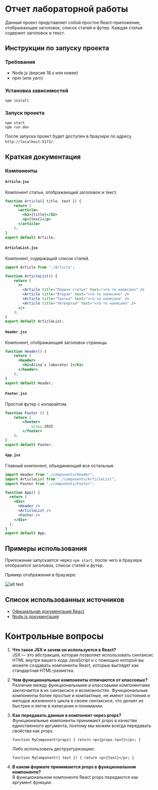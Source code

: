 # Отчет лабораторной работы
Данный проект представляет собой простое React-приложение, отображающее заголовок, список статей и футер. Каждая статья содержит заголовок и текст.

## Инструкции по запуску проекта

### Требования
- Node.js (версия 18.x или новее)
- npm (или yarn)

### Установка зависимостей
```
npm install
```

### Запуск проекта
```
npm start
npm run dev
```

После запуска проект будет доступен в браузере по адресу `http://localhost:5173/`.


## Краткая документация

### Компоненты

#### `Article.jsx`
Компонент статьи, отображающий заголовок и текст.
```jsx
function Article({ title, text }) {
    return (
      <article>
        <h2>{title}</h2>
        <p>{text}</p>
      </article>
    );
}
export default Article;
```

#### `ArticleList.jsx`
Компонент, содержащий список статей.
```jsx
import Article from "./Article";

function ArticleList() {
    return (
      <>
        <Article title="Первая статья" text="что-то написано" />
        <Article title="Вторая" text="что-то написано" />
        <Article title="Третья" text="что-то написано" />
        <Article title="Четвертая" text="что-то написано" />
      </>
    );
}
export default ArticleList;
```

#### `Header.jsx`
Компонент, отображающий заголовок страницы.
```jsx
function Header() {
    return (
      <header>
        <h1>Alina`s laborator 1</h1>
      </header>
    );
}
export default Header;
```

#### `Footer.jsx`
Простой футер с копирайтом.
```jsx
function Footer () {
    return (
        <footer>
            &copy;2025
        </footer>
    );
}
export default Footer;
```

#### `App.jsx`
Главный компонент, объединяющий все остальные.
```jsx
import Header from "./components/Header";
import ArticleList from "./components/ArticleList";
import Footer from "./components/Footer";

function App() {
  return (
    <div>
      <Header />
      <ArticleList />
      <Footer />
    </div>
  );
}
export default App;
```

## Примеры использования
Приложение запускается через `npm start`, после чего в браузере отобразится заголовок, список статей и футер.

Пример отображения в браузере:

![alt text](image-1.png)

## Список использованных источников
- [Официальная документация React](https://react.dev/)
- [Node.js документация](https://nodejs.org/en/docs/)



# Контрольные вопросы


1. **Что такое JSX и зачем он используется в React?**  
   JSX — это абстракция, которая позволяет использовать синтаксис HTML внутри вашего кода JavaScript и с помощью которой вы можете создавать компоненты React, которые выглядят как стандартная HTML-разметка.

2. **Чем функциональные компоненты отличаются от классовых?**  
   Различие между функциональными и классовыми компонентами заключается в их синтаксисе и возможностях. Функциональные компоненты более простые и компактные, не имеют состояния и методов жизненного цикла в своем синтаксисе, что делает их быстрее и легче в написании и понимании.

3. **Как передавать данные в компонент через props?**  
   Функциональные компоненты принимают props в качестве единственного аргумента, поэтому мы можем всегда передавать свойства как props.

   `
   function MyComponent(props) {
     return <p>{props.text}</p>;
   }
   `

   Либо использовать деструктуризацию:

   `
   function MyComponent({ text }) {
     return <p>{text}</p>;
   }
   `

4. **В каком формате принимаются props в функциональном компоненте?**  
   В функциональном компоненте React props передаются как аргумент функции.

